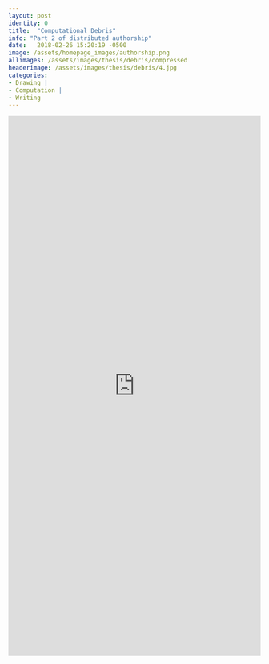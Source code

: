 ```yaml
---
layout: post
identity: 0
title:  "Computational Debris"
info: "Part 2 of distributed authorship"
date:   2018-02-26 15:20:19 -0500
image: /assets/homepage_images/authorship.png
allimages: /assets/images/thesis/debris/compressed
headerimage: /assets/images/thesis/debris/4.jpg
categories:
- Drawing |
- Computation |
- Writing
---
```




<iframe width="100%" height="1080px" src="https://www.yumpu.com/en/embed/view/t3GU6hZnNPq7V4lS" frameborder="0" allowfullscreen="true"  allowtransparency="true"></iframe>
